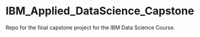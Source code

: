 # IBM_Applied_DataScience_Capstone

Repo for the final capstone project for the IBM Data Science Course.
